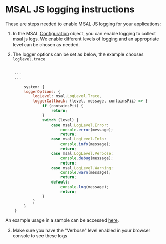 # MSAL JS logging instructions

These are steps needed to enable MSAL JS logging for your applications:

1. In the MSAL [Configuration](./configuration.md) object, you can enable logging to collect msal js logs. We enable different levels of logging and an appropriate level can be chosen as needed. 

2. The logger options can be set as below, the example chooses `loglevel.trace`

```javascript

    ...
    ...

        system: {
        loggerOptions: {
            logLevel: msal.LogLevel.Trace,
            loggerCallback: (level, message, containsPii) => {
                if (containsPii) {	
                    return;	
                }
                switch (level) {	
                    case msal.LogLevel.Error:	
                        console.error(message);	
                        return;	
                    case msal.LogLevel.Info:	
                        console.info(message);	
                        return;	
                    case msal.LogLevel.Verbose:	
                        console.debug(message);	
                        return;	
                    case msal.LogLevel.Warning:	
                        console.warn(message);	
                        return;	
                    default:
                        console.log(message);
                        return;
                }
            }
        }
    }

```

An example usage in a sample can be accessed [here](https://github.com/AzureAD/microsoft-authentication-library-for-js/blob/dev/samples/msal-browser-samples/VanillaJSTestApp2.0/app/default/authConfig.js#:~:text=logLevel%3A%20msal.LogLevel.Trace%2C).


3. Make sure you have the "Verbose" level enabled in your browser console to see these logs



